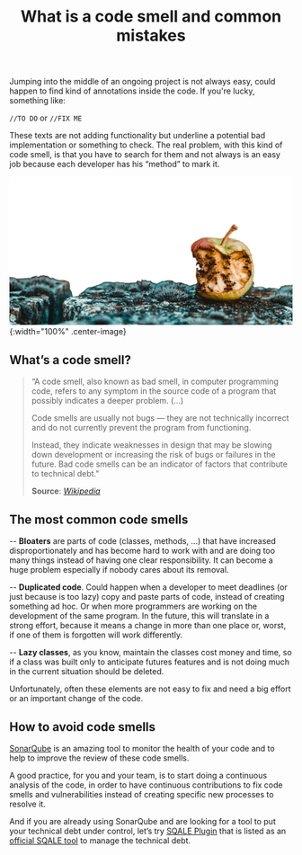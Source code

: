 ﻿---
layout: post
title: What is a code smell and common mistakes
description: A code smell, also known as bad smell, in computer programming code, refers to any symptom in the source code of a program that possibly indicates a deeper problem 

permalink: what-is-code-smell-and-common-mistakes
spanish: que-es-un-code-smell-y-errores-comunes
cover: /img/thumbs/Thumb-what-is-code-smell-mistakes.jpg
---


Jumping into the middle of an ongoing project is not always easy, could happen to find kind of annotations inside the code. If you're lucky, something like:  
  
`//TO DO` or `//FIX ME`  
  
These texts are not adding functionality but underline a potential bad implementation or something to check. The real problem, with this kind of code smell, is that you have to search for them and not always is an easy job because each developer has his “method” to mark it.  
  
![what is a code smell - bitegarden](/img/posts/2020-05-08-what_is_code_smell_and_commons_mistakes.png){:width="100%" .center-image}


## What’s a code smell?  
  
>“A code smell, also known as bad smell, in computer programming code, refers to any symptom in the source code of a program that possibly indicates a deeper problem. (...)  
>
>Code smells are usually not bugs — they are not technically incorrect and do not currently prevent the program from functioning.  
>  
>Instead, they indicate weaknesses in design that may be slowing down development or increasing the risk of bugs or failures in the future. Bad code smells can be an indicator of factors that contribute to technical debt."  
>  
>**Source**: [*Wikipedia*](https://en.wikipedia.org/wiki/Code_smell)  
  
## The most common code smells  
  
-- **Bloaters** are parts of code (classes, methods, ...) that have increased disproportionately and has become hard to work with and are doing too many things instead of having one clear responsibility. It can become a huge problem especially if nobody cares about its removal.  
  
-- **Duplicated code**. Could happen when a developer to meet deadlines (or just because is too lazy) copy and paste parts of code, instead of creating something ad hoc. Or when more programmers are working on the development of the same program. In the future, this will translate in a strong effort, because it means a change in more than one place or, worst, if one of them is forgotten will work differently.  
  
-- **Lazy classes**, as you know, maintain the classes cost money and time, so if a class was built only to anticipate futures features and is not doing much in the current situation should be deleted.  
  
Unfortunately, often these elements are not easy to fix and need a big effort or an important change of the code.  
  
## How to avoid code smells  
  
[SonarQube](https://www.sonarqube.org/) is an amazing tool to monitor the health of your code and to help to improve the review of these code smells.  
  
A good practice, for you and your team, is to start doing a continuous analysis of the code, in order to have continuous contributions to fix code smells and vulnerabilities instead of creating specific new processes to resolve it.  
  
And if you are already using SonarQube and are looking for a tool to put your technical debt under control, let’s try [SQALE Plugin](https://www.bitegarden.com/sonarqube-sqale) that is listed as an [official SQALE tool](http://www.sqale.org/tools) to manage the technical debt.
